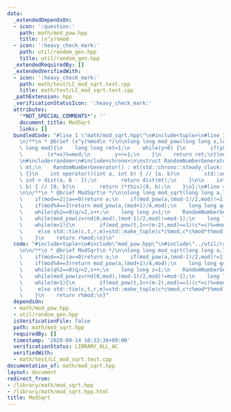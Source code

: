 ```yaml
---
data:
  _extendedDependsOn:
  - icon: ':question:'
    path: math/mod_pow.hpp
    title: (x^y)%mod
  - icon: ':heavy_check_mark:'
    path: util/random_gen.hpp
    title: util/random_gen.hpp
  _extendedRequiredBy: []
  _extendedVerifiedWith:
  - icon: ':heavy_check_mark:'
    path: math/test/LC_mod_sqrt.test.cpp
    title: math/test/LC_mod_sqrt.test.cpp
  _pathExtension: hpp
  _verificationStatusIcon: ':heavy_check_mark:'
  attributes:
    '*NOT_SPECIAL_COMMENTS*': ''
    document_title: ModSqrt
    links: []
  bundledCode: "#line 1 \"math/mod_sqrt.hpp\"\n#include<tuple>\n#line 1 \"math/mod_pow.hpp\"\
    \n/**\n * @brief (x^y)%mod\n */\n\nlong long mod_pow(long long x,long long y,long\
    \ long mod){\n    long long ret=1;\n    while(y>0) {\n        if(y&1)(ret*=x)%=mod;\n\
    \        (x*=x)%=mod;\n        y>>=1;\n    }\n    return ret;\n}\n#line 2 \"util/random_gen.hpp\"\
    \n#include<random>\n#include<chrono>\n\nstruct RandomNumberGenerator {\n    std::mt19937\
    \ mt;\n    RandomNumberGenerator() : mt(std::chrono::steady_clock::now().time_since_epoch().count())\
    \ {}\n    int operator()(int a, int b) { // [a, b)\n        std::uniform_int_distribution<\
    \ int > dist(a, b - 1);\n        return dist(mt);\n    }\n\n    int operator()(int\
    \ b) { // [0, b)\n        return (*this)(0, b);\n    }\n};\n#line 4 \"math/mod_sqrt.hpp\"\
    \n\n/**\n * @brief ModSqrt\n */\n\nlong long mod_sqrt(long long a,long long mod){\n\
    \    if(mod==2||a==0)return a;\n    if(mod_pow(a,(mod-1)/2,mod)!=1)return -1;\n\
    \    if(mod%4==3)return mod_pow(a,(mod+1)/4,mod);\n    long long q=(mod-1),s=0;\n\
    \    while(q%2==0)q/=2,s++;\n    long long z=1;\n    RandomNumberGenerator rnd;\n\
    \    while(mod_pow(z=rnd(0,mod),(mod-1)/2,mod)!=mod-1);\n    long long c=mod_pow(z,q,mod),t=mod_pow(a,q,mod),r=mod_pow(a,(q+1)/2,mod),m=s;\n\
    \    while(m>1){\n        if(mod_pow(t,1<<(m-2),mod)==1)(c*=c)%=mod,--m;\n   \
    \     else std::tie(c,t,r,m)=std::make_tuple(c*c%mod,c*c%mod*t%mod,c*r%mod,m-1);\n\
    \    }\n    return r%mod;\n}\n"
  code: "#include<tuple>\n#include\"mod_pow.hpp\"\n#include\"../util/random_gen.hpp\"\
    \n\n/**\n * @brief ModSqrt\n */\n\nlong long mod_sqrt(long long a,long long mod){\n\
    \    if(mod==2||a==0)return a;\n    if(mod_pow(a,(mod-1)/2,mod)!=1)return -1;\n\
    \    if(mod%4==3)return mod_pow(a,(mod+1)/4,mod);\n    long long q=(mod-1),s=0;\n\
    \    while(q%2==0)q/=2,s++;\n    long long z=1;\n    RandomNumberGenerator rnd;\n\
    \    while(mod_pow(z=rnd(0,mod),(mod-1)/2,mod)!=mod-1);\n    long long c=mod_pow(z,q,mod),t=mod_pow(a,q,mod),r=mod_pow(a,(q+1)/2,mod),m=s;\n\
    \    while(m>1){\n        if(mod_pow(t,1<<(m-2),mod)==1)(c*=c)%=mod,--m;\n   \
    \     else std::tie(c,t,r,m)=std::make_tuple(c*c%mod,c*c%mod*t%mod,c*r%mod,m-1);\n\
    \    }\n    return r%mod;\n}"
  dependsOn:
  - math/mod_pow.hpp
  - util/random_gen.hpp
  isVerificationFile: false
  path: math/mod_sqrt.hpp
  requiredBy: []
  timestamp: '2020-09-14 10:33:36+09:00'
  verificationStatus: LIBRARY_ALL_AC
  verifiedWith:
  - math/test/LC_mod_sqrt.test.cpp
documentation_of: math/mod_sqrt.hpp
layout: document
redirect_from:
- /library/math/mod_sqrt.hpp
- /library/math/mod_sqrt.hpp.html
title: ModSqrt
---
```


